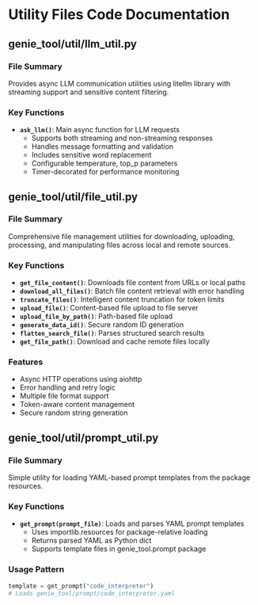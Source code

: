 # Utility Files Code Documentation

## genie_tool/util/llm_util.py

### File Summary
Provides async LLM communication utilities using litellm library with streaming support and sensitive content filtering.

### Key Functions
- **`ask_llm()`**: Main async function for LLM requests
  - Supports both streaming and non-streaming responses
  - Handles message formatting and validation
  - Includes sensitive word replacement
  - Configurable temperature, top_p parameters
  - Timer-decorated for performance monitoring

## genie_tool/util/file_util.py

### File Summary
Comprehensive file management utilities for downloading, uploading, processing, and manipulating files across local and remote sources.

### Key Functions
- **`get_file_content()`**: Downloads file content from URLs or local paths
- **`download_all_files()`**: Batch file content retrieval with error handling
- **`truncate_files()`**: Intelligent content truncation for token limits
- **`upload_file()`**: Content-based file upload to file server
- **`upload_file_by_path()`**: Path-based file upload
- **`generate_data_id()`**: Secure random ID generation
- **`flatten_search_file()`**: Parses structured search results
- **`get_file_path()`**: Download and cache remote files locally

### Features
- Async HTTP operations using aiohttp
- Error handling and retry logic
- Multiple file format support
- Token-aware content management
- Secure random string generation

## genie_tool/util/prompt_util.py

### File Summary
Simple utility for loading YAML-based prompt templates from the package resources.

### Key Functions
- **`get_prompt(prompt_file)`**: Loads and parses YAML prompt templates
  - Uses importlib.resources for package-relative loading
  - Returns parsed YAML as Python dict
  - Supports template files in genie_tool.prompt package

### Usage Pattern
```python
template = get_prompt("code_interpreter")
# Loads genie_tool/prompt/code_interpreter.yaml
```